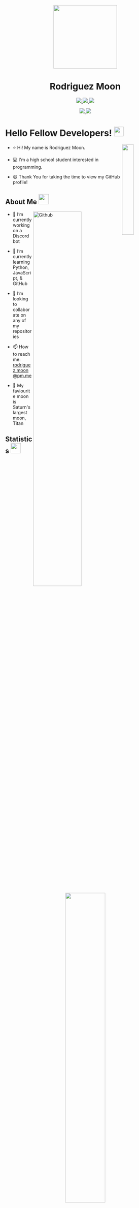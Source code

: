 <!-- Hello src reader :) -->

<p align="center">
	<a href="https://youtu.be/dQw4w9WgXcQ"> <img width="200" src="https://avatars.githubusercontent.com/u/111264841"> </a>
</p>

<h1 align="center">
  <b>Rodriguez Moon
  </b>
  <ceasar>
    <!-- GENAF EVTUGF NER UHZNA EVTUGF -->
  </ceasar>
</h1>

<p>
	<div align="center">
		<a href="https://www.python.org"> <img src="https://img.shields.io/badge/-Python-3776ab?style=for-the-badge&logo=python&logoColor=ffd343&labelColor=282828"> </a>
		<a href="https://www.javascript.com/"> <img src="https://img.shields.io/badge/-JavaScript-f0db4f?style=for-the-badge&logo=javascript&logoColor=f0db4f&labelColor=282828"> </a>
		<a href="https://github.com/rodriguez-moon"> <img src="https://img.shields.io/badge/-Github-6e5494?style=for-the-badge&logo=github&logoColor=ffffff&labelColor=282828"> </a>
	</div>
</p>

<p>
	<div align="center">
		<a href="https://github.com/rodriguez-moon"> 
      <img src="https://komarev.com/ghpvc/?username=rodriguez-moon&label=Profile%20views&color=f7a8b8">
      <img src="https://img.shields.io/github/followers/rodriguez-moon?label=Follow&style=social"> 
    </a>
	</div>
</p>

<h1> Hello Fellow Developers! 
  <img src="https://raw.githubusercontent.com/MartinHeinz/MartinHeinz/master/wave.gif" width=30px> 
</h1>

<img width="27%" align="right" src="https://hackernoon.com/images/f2px36fy.gif">

- ⭐ Hi! My name is Rodriguez Moon.

- 💻 I'm a high school student interested in programming.

- :smile: Thank You for taking the time to view my GitHub profile!

<h2> 
  About Me 
  <img src="https://media.giphy.com/media/eNwDoyJQmdWarGzmQd/giphy.gif" width=32px> 
</h2>

<a href="https://github.com/rodriguez-moon">
   <img width="55%" align="right" alt="Github" src="https://raw.githubusercontent.com/onimur/.github/master/.resources/git-header.svg">
</a>

- 🔭 I’m currently working on a Discord bot
  
- 🌱 I’m currently learning Python, JavaScript, & GitHub
  
- 💬 I’m looking to collaborate on any of my repositories
  
- 📫 How to reach me: rodriguez.moon@pm.me

- 🌙 My faviourite moon is Saturn's largest moon, Titan

<h2> 
  Statistics 
  <img width="32px" src="https://media2.giphy.com/media/QssGEmpkyEOhBCb7e1/giphy.gif?cid=ecf05e47a0n3gi1bfqntqmob8g9aid1oyj2wr3ds3mg700bl&rid=giphy.gif"> 
</h2>

<br/>

<p align="center">
    <a href="https://github.com/rodriguez-moon">
      <img width="50%" src="https://github-readme-stats.vercel.app/api/top-langs/?username=rodriguez-moon&show_icons=true&theme=tokyonight&layout=compact&hide_border=true">
</p>
  
<p align="left">
    <a href="https://github.com/rodriguez-moon">
        <img width="49.5%" src="https://github-readme-stats.vercel.app/api?username=rodriguez-moon&show_icons=true&count_private=true&include_all_commits=true&theme=tokyonight&hide_border=true">
        <img width="49.5%" src="https://github-readme-streak-stats.herokuapp.com/?user=rodriguez-moon&theme=tokyonight&hide_border=true">
    </a>
</p>

[![Rodriguez Moon's Activity Graph](https://activity-graph.herokuapp.com/graph?username=rodriguez-moon&theme=tokyonight&bg_color=20202b&color=688edb&point=b88df1&line=52bbac&hide_border=true)](https://github.com/rodriguez-moon)

<!--
**rodriguez-moon/rodriguez-moon** is a ✨ _special_ ✨ repository because its `README.md` (this file) appears on your GitHub profile.

Here are some ideas to get you started:

- 🔭 I’m currently working on ...
- 🌱 I’m currently learning ...
- 👯 I’m looking to collaborate on ...
- 🤔 I’m looking for help with ...
- 💬 Ask me about ...
- 📫 How to reach me: ...
- 😄 Pronouns: ...
- ⚡ Fun fact: ...
-->
